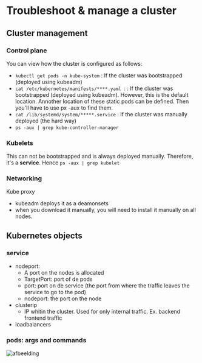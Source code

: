 # Troubleshoot & manage a cluster

## Cluster management

### Control plane
You can view how the cluster is configured as follows:
- `kubectl get pods -n kube-system` : If the cluster was bootstrapped (deployed using kubeadm)
- `cat /etc/kubernetes/manifests/****.yaml `: : If the cluster was bootstrapped (deployed using kubeadm). However, this is the default location. Annother location of these static pods can be defined. Then you'll have to use px -aux to find them.
- `cat /lib/systemd/system/*****.service` : If the cluster was manually deployed (the hard way)
- `ps -aux | grep kube-controller-manager `

 ### Kubelets
 This can not be bootstrapped and is always deployed manually. Therefore, it's a **service**. Hence `ps -aux | grep kubelet`
 
 ### Networking
 Kube proxy 
 - kubeadm deploys it as a deamonsets
 - when you download it manually, you will need to install it manually on all nodes.

## Kubernetes objects

### service
- nodeport:
  - A port on the nodes is allocated
  - TargetPort: port of de pods
  - port: port on de service (the port from where the traffic leaves the service to go to the pod)
  - nodeport: the port on the node
- clusterip
  - IP whitin the cluster. Used for only internal traffic. Ex. backend frontend traffic
- loadbalancers

### pods: args and commands
![afbeelding](https://user-images.githubusercontent.com/10938144/130236209-e118f3f1-a28c-4e3e-8885-437c040b5af9.png)

